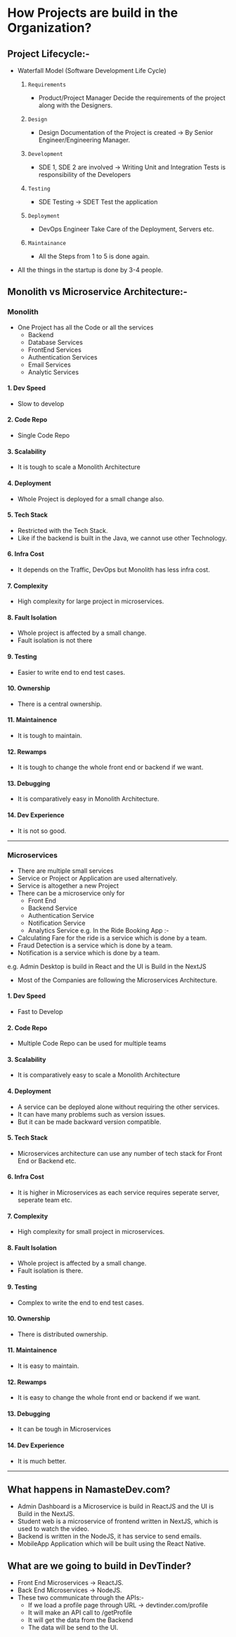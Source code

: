 # How Projects are build in the Organization?

## Project Lifecycle:-
- Waterfall Model (Software Development Life Cycle)
  1. `Requirements`   
     - Product/Project Manager Decide the requirements of the project along with the Designers.

  2. `Design`
     - Design Documentation of the Project is created -> By Senior Engineer/Engineering Manager.

  3. `Development`
     - SDE 1, SDE 2 are involved -> Writing Unit and Integration Tests is responsibility of the Developers

  4. `Testing`
     - SDE Testing -> SDET Test the application

  5. `Deployment`
     - DevOps Engineer Take Care of the Deployment, Servers etc.

  6. `Maintainance`
     - All the Steps from 1 to 5 is done again.

- All the things in the startup is done by 3-4 people.

## Monolith vs Microservice Architecture:-

### Monolith
- One Project has all the Code or all the services
  - Backend
  - Database Services
  - FrontEnd Services
  - Authentication Services
  - Email Services
  - Analytic Services

#### 1. Dev Speed
- Slow to develop

#### 2. Code Repo
- Single Code Repo

#### 3. Scalability
- It is tough to scale a Monolith Architecture

#### 4. Deployment
- Whole Project is deployed for a small change also.

#### 5. Tech Stack
- Restricted with the Tech Stack.
- Like if the backend is built in the Java, we cannot use other Technology.

#### 6. Infra Cost
- It depends on the Traffic, DevOps but Monolith has less infra cost.

#### 7. Complexity
- High complexity for large project in microservices.

#### 8. Fault Isolation
- Whole project is affected by a small change.
- Fault isolation is not there

#### 9. Testing
- Easier to write end to end test cases.

#### 10. Ownership
- There is a central ownership.

#### 11. Maintainence
- It is tough to maintain.

#### 12. Rewamps
- It is tough to change the whole front end or backend if we want.

#### 13. Debugging
- It is comparatively easy in Monolith Architecture.

#### 14. Dev Experience
- It is not so good.

--------------------------------------------------------------------------------------------------------
### Microservices 
- There are multiple small services
- Service or Project or Application are used alternatively.
- Service is altogether a new Project
- There can be a microservice only for
  - Front End
  - Backend Service
  - Authentication Service
  - Notification Service
  - Analytics Service
e.g. In the Ride Booking App :-
 - Calculating Fare for the ride is a service which is done by a team.
 - Fraud Detection is a service which is done by a team.
 - Notification is a service which is done by a team.

e.g. Admin Desktop is build in React and the UI is Build in the NextJS

- Most of the Companies are following the Microservices Architecture.

#### 1. Dev Speed
- Fast to Develop

#### 2. Code Repo
- Multiple Code Repo can be used for multiple teams

#### 3. Scalability
- It is comparatively easy to scale a Monolith Architecture

#### 4. Deployment
- A service can be deployed alone without requiring the other services.
- It can have many problems such as version issues.
- But it can be made backward version compatible. 

#### 5. Tech Stack
- Microservices architecture can use any number of tech stack for Front End or Backend etc.

#### 6. Infra Cost
- It is higher in Microservices as each service requires seperate server, seperate team etc.

#### 7. Complexity
- High complexity for small project in microservices.

#### 8. Fault Isolation
- Whole project is affected by a small change.
- Fault isolation is there.

#### 9. Testing
- Complex to write the end to end test cases.

#### 10. Ownership
- There is distributed ownership.

#### 11. Maintainence
- It is easy to maintain.

#### 12. Rewamps
- It is easy to change the whole front end or backend if we want.

#### 13. Debugging
- It can be tough in Microservices

#### 14. Dev Experience
- It is much better.
---------------------------------------------------------------------------------------------------

## What happens in NamasteDev.com?
- Admin Dashboard is a Microservice is build in ReactJS and the UI is Build in the NextJS.
- Student web is a microservice of frontend written in NextJS, which is used to watch the video.
- Backend is written in the NodeJS, it has service to send emails.
- MobileApp Application which will be built using the React Native.

## What are we going to build in DevTinder?
- Front End Microservices -> ReactJS.
- Back End Microservices -> NodeJS.
- These two communicate through the APIs:-
  - If we load a profile page through URL -> devtinder.com/profile
  - It will make an API call to /getProfile
  - It will get the data from the Backend
  - The data will be send to the UI.

